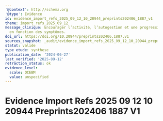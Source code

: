 ```yaml
---
'@context': http://schema.org
'@type': Evidence
id: evidence_import_refs_2025_09_12_10_20944_preprints202406_1887_v1
theme: import_refs_2025_09_12
message_clinique: Encourager l’activité, l’autogestion et une progression graduée
  en fonction des symptômes.
doi_url: https://doi.org/10.20944/preprints202406.1887.v1
sources_snapshot: _audit/evidence_import_refs_2025_09_12_10_20944_preprints202406_1887_v1.json
statut: valide
type_etude: synthese
publication_date: '2024-06-27'
last_verified: '2025-09-12'
retraction_status: ok
evidence_level:
  scale: OCEBM
  value: unspecified
---
```

# Evidence Import Refs 2025 09 12 10 20944 Preprints202406 1887 V1


